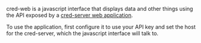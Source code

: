 cred-web is a javascript interface that displays data and other things using the
API exposed by a [cred-server web application](https://github.com/Tehnix/cred-server "cred-server repository").

To use the application, first configure it to use your API key and set the host
for the cred-server, which the javascript interface will talk to.
